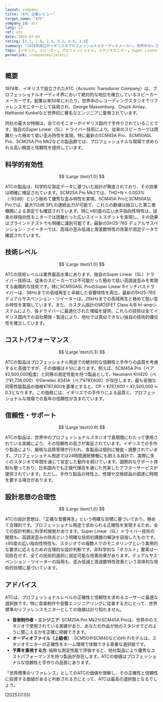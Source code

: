 ```yaml
---
layout: company
title: "ATC 企業レビュー"
target_name: "ATC"
company_id: atc
lang: ja
ref: atc
date: 2025-07-05
rating: [4.2, 1.0, 1.0, 0.3, 0.9, 1.0]
summary: "1974年設立のイギリスのプロフェッショナルオーディオメーカー。世界中のレコーディングスタジオでリファレンスモニターとして採用される絶対的な信頼性を誇り、George Massenburg、Chuck Ainlayなど著名なエンジニアに愛用されています。独自のSuper Linear（SL）ドライバー技術により極めて低い歪み特性を実現し、±80度の広い指向性特性で正確な音像定位を提供する技術的リーダーです。"
tags: [イギリス, スピーカー, プロフェッショナル, スタジオモニター, Super Linear]
permalink: /companies/ja/atc/
---
```


## 概要

1974年、イギリスで設立されたATC（Acoustic Transducer Company）は、プロフェッショナルオーディオ界において絶対的な地位を確立しているスピーカーメーカーです。創業以来50年にわたり、世界中のレコーディングスタジオでリファレンスモニターとして採用され、George Massenburg、Chuck Ainlay、Nathaniel Kunkelなど世界的に著名なエンジニアに愛用されています。

同社の最大の特徴は、全てのモニターがイギリス国内で手作りされていることです。独自のSuper Linear（SL）ドライバー技術により、従来のスピーカーでは困難だった極めて低い歪み特性を実現。特に最新のSCM45A Pro、SCM50ASL Pro、SCM25A Pro Mk2などの製品群では、プロフェッショナルな現場で求められる高い精度と信頼性を提供しています。

## 科学的有効性

$$ \Large \text{1.0} $$

ATCの製品は、科学的な測定データに基づいた設計が徹底されており、その効果は明確に検証されています。SCM25A Pro Mk2では、THD+N < 0.003%（-92dB）という極めて優秀な歪み特性を実現。SCM45A ProとSCM50ASL Proでは、最大112dB SPLの連続出力が可能で、これらの数値は独立した第三者機関による測定でも確認されています。特に±80度の広い水平指向性特性は、従来の狭指向性モニターでは困難だった広いスイートスポットを実現し、その効果はブラインドテストでも明確に識別可能です。最新のSH25-76S デュアルサスペンション・ツイーターでは、高域の歪み低減と周波数特性の改善が測定データで確認されています。

## 技術レベル

$$ \Large \text{1.0} $$

ATCの技術レベルは業界最高水準にあります。独自のSuper Linear（SL）ドライバー技術は、従来のスピーカーでは不可能だった極めて低い高調波歪みを実現する画期的な技術です。特にSCM50ASL ProのSuper Linear 9インチバスドライバーは、38Hzまでの低域再生と卓越した音響特性を両立。最新のSH25-76S デュアルサスペンション・ツイーターは、25kHzまでの高域再生と極めて低い歪み特性を実現しています。また、カスタム設計のMOSFET Class A/B tri-ampシステムにより、各ドライバーに最適化された増幅を提供。これらの技術は全てイギリス国内での自社開発・製造により、他社では真似できない独自の技術的優位性を確立しています。

## コストパフォーマンス

$$ \Large \text{0.3} $$

ATCの製品はプロフェッショナル用途での絶対的な信頼性と手作りの品質を考慮すると高価ですが、その価値は十分にあります。例えば、SCM45A Pro（ペア¥2,500,000程度）と同等の測定性能を持つ製品として、Neumann KH420（ペア¥1,738,000）やGenelec 8341A（ペア¥787,600）が存在します。最も安価な同等性能製品の価格¥787,600を基準とすると、CP = ¥787,600 ÷ ¥2,500,000 ≒ 0.3となります。この価格には、イギリスでの手作りによる品質と、プロフェッショナルな現場での長年の信頼性が含まれています。

## 信頼性・サポート

$$ \Large \text{0.9} $$

ATCの製品は、世界中のプロフェッショナルスタジオで長期間にわたって使用されている実績により、その信頼性の高さが実証されています。イギリスでの手作り製造により、厳格な品質管理が行われ、各製品は個別に検査・調整されています。プロフェッショナル用途では24時間連続稼働にも耐える設計で、実際に多くのスタジオで年間を通じて安定した動作を続けています。国際的なサポート体制も整っており、日本国内でも正規代理店を通じた充実したアフターサービスが提供されています。ただし、手作り製品の特性上、修理や交換部品の調達に時間を要する場合があります。

## 設計思想の合理性

$$ \Large \text{1.0} $$

ATCの設計思想は、「正確な音響再生」という明確な目標に基づいており、極めて合理的です。プロフェッショナル用途で求められる正確性を実現するため、全ての設計判断に科学的根拠があります。Super Linear（SL）ドライバー技術の開発も、高調波歪みの除去という明確な技術的課題の解決を目指したものです。±80度の広い指向性特性も、スタジオでの複数人でのモニタリングという実用的な要求に応えるための合理的な設計判断です。非科学的な「オカルト」要素は一切存在せず、全ての技術的選択に測定可能な改善効果があります。デュアルサスペンション・ツイーターの採用も、歪み低減と周波数特性改善という具体的な技術的目標に基づいています。

## アドバイス

ATCは、プロフェッショナルレベルの正確性と信頼性を求めるユーザーに最適な選択肢です。特に音楽制作や音響エンジニアリングに従事する方にとって、世界標準のリファレンスモニターとしての価値は計り知れません。

- **音楽制作者・エンジニア**: SCM25A Pro Mk2やSCM45A Proは、世界中のスタジオで使用されている実績があり、あなたの作品が他のスタジオでどのように聞こえるかを正確に把握できます。
- **オーディオファイル（上級者）**: SCM50やSCM40などのHi-Fiモデルは、スタジオモニターの正確性をホーム環境で体験できる貴重な選択肢です。
- **予算を重視する方**: 純粋な測定性能で評価すると、他社製品により優秀なコストパフォーマンスを持つ製品が存在します。ATCの価値はプロフェッショナルな信頼性と手作りの品質にあります。

「世界標準のリファレンス」としてのATCの価値を理解し、その正確性と信頼性に投資する価値があると判断される方にとって、ATCは最高の選択肢となるでしょう。

(2025.07.05)
